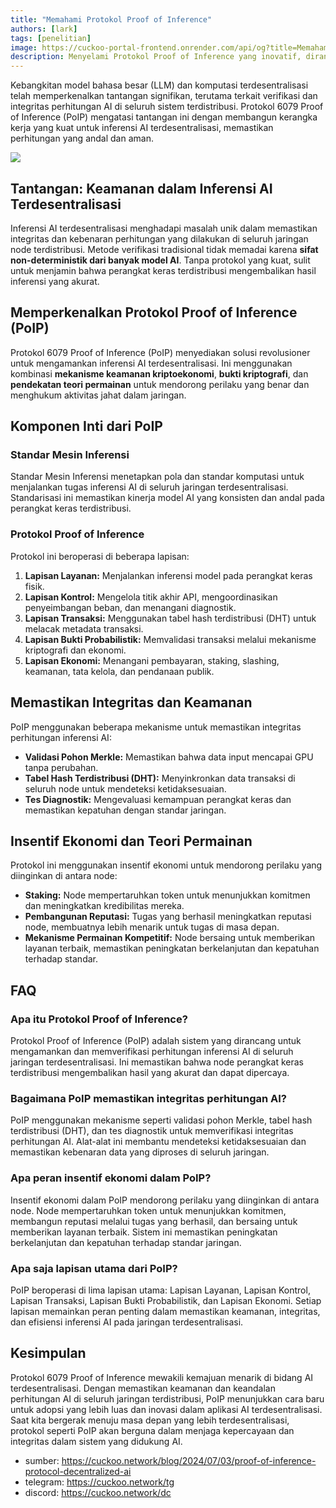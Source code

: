 ```yaml
---
title: "Memahami Protokol Proof of Inference"
authors: [lark]
tags: [penelitian]
image: https://cuckoo-portal-frontend.onrender.com/api/og?title=Memahami%20Protokol%20Proof%20of%20Inference
description: Menyelami Protokol Proof of Inference yang inovatif, dirancang untuk mengamankan dan memverifikasi inferensi AI pada jaringan terdesentralisasi. Pelajari bagaimana protokol ini mengatasi tantangan unik dari komputasi AI yang terdistribusi.
---
```


Kebangkitan model bahasa besar (LLM) dan komputasi terdesentralisasi telah memperkenalkan tantangan signifikan, terutama terkait verifikasi dan integritas perhitungan AI di seluruh sistem terdistribusi. Protokol 6079 Proof of Inference (PoIP) mengatasi tantangan ini dengan membangun kerangka kerja yang kuat untuk inferensi AI terdesentralisasi, memastikan perhitungan yang andal dan aman.

![](https://cuckoo-network.b-cdn.net/2024-07-03-proof-of-inference-protocol-decentralized-ai.webp)

## Tantangan: Keamanan dalam Inferensi AI Terdesentralisasi

Inferensi AI terdesentralisasi menghadapi masalah unik dalam memastikan integritas dan kebenaran perhitungan yang dilakukan di seluruh jaringan node terdistribusi. Metode verifikasi tradisional tidak memadai karena **sifat non-deterministik dari banyak model AI**. Tanpa protokol yang kuat, sulit untuk menjamin bahwa perangkat keras terdistribusi mengembalikan hasil inferensi yang akurat.

## Memperkenalkan Protokol Proof of Inference (PoIP)

Protokol 6079 Proof of Inference (PoIP) menyediakan solusi revolusioner untuk mengamankan inferensi AI terdesentralisasi. Ini menggunakan kombinasi **mekanisme keamanan kriptoekonomi**, **bukti kriptografi**, dan **pendekatan teori permainan** untuk mendorong perilaku yang benar dan menghukum aktivitas jahat dalam jaringan.

## Komponen Inti dari PoIP

### Standar Mesin Inferensi

Standar Mesin Inferensi menetapkan pola dan standar komputasi untuk menjalankan tugas inferensi AI di seluruh jaringan terdesentralisasi. Standarisasi ini memastikan kinerja model AI yang konsisten dan andal pada perangkat keras terdistribusi.

### Protokol Proof of Inference

Protokol ini beroperasi di beberapa lapisan:
1. **Lapisan Layanan:** Menjalankan inferensi model pada perangkat keras fisik.
2. **Lapisan Kontrol:** Mengelola titik akhir API, mengoordinasikan penyeimbangan beban, dan menangani diagnostik.
3. **Lapisan Transaksi:** Menggunakan tabel hash terdistribusi (DHT) untuk melacak metadata transaksi.
4. **Lapisan Bukti Probabilistik:** Memvalidasi transaksi melalui mekanisme kriptografi dan ekonomi.
5. **Lapisan Ekonomi:** Menangani pembayaran, staking, slashing, keamanan, tata kelola, dan pendanaan publik.

## Memastikan Integritas dan Keamanan

PoIP menggunakan beberapa mekanisme untuk memastikan integritas perhitungan inferensi AI:
- **Validasi Pohon Merkle:** Memastikan bahwa data input mencapai GPU tanpa perubahan.
- **Tabel Hash Terdistribusi (DHT):** Menyinkronkan data transaksi di seluruh node untuk mendeteksi ketidaksesuaian.
- **Tes Diagnostik:** Mengevaluasi kemampuan perangkat keras dan memastikan kepatuhan dengan standar jaringan.

## Insentif Ekonomi dan Teori Permainan

Protokol ini menggunakan insentif ekonomi untuk mendorong perilaku yang diinginkan di antara node:
- **Staking:** Node mempertaruhkan token untuk menunjukkan komitmen dan meningkatkan kredibilitas mereka.
- **Pembangunan Reputasi:** Tugas yang berhasil meningkatkan reputasi node, membuatnya lebih menarik untuk tugas di masa depan.
- **Mekanisme Permainan Kompetitif:** Node bersaing untuk memberikan layanan terbaik, memastikan peningkatan berkelanjutan dan kepatuhan terhadap standar.

## FAQ

### Apa itu Protokol Proof of Inference?

Protokol Proof of Inference (PoIP) adalah sistem yang dirancang untuk mengamankan dan memverifikasi perhitungan inferensi AI di seluruh jaringan terdesentralisasi. Ini memastikan bahwa node perangkat keras terdistribusi mengembalikan hasil yang akurat dan dapat dipercaya.

### Bagaimana PoIP memastikan integritas perhitungan AI?

PoIP menggunakan mekanisme seperti validasi pohon Merkle, tabel hash terdistribusi (DHT), dan tes diagnostik untuk memverifikasi integritas perhitungan AI. Alat-alat ini membantu mendeteksi ketidaksesuaian dan memastikan kebenaran data yang diproses di seluruh jaringan.

### Apa peran insentif ekonomi dalam PoIP?

Insentif ekonomi dalam PoIP mendorong perilaku yang diinginkan di antara node. Node mempertaruhkan token untuk menunjukkan komitmen, membangun reputasi melalui tugas yang berhasil, dan bersaing untuk memberikan layanan terbaik. Sistem ini memastikan peningkatan berkelanjutan dan kepatuhan terhadap standar jaringan.

### Apa saja lapisan utama dari PoIP?

PoIP beroperasi di lima lapisan utama: Lapisan Layanan, Lapisan Kontrol, Lapisan Transaksi, Lapisan Bukti Probabilistik, dan Lapisan Ekonomi. Setiap lapisan memainkan peran penting dalam memastikan keamanan, integritas, dan efisiensi inferensi AI pada jaringan terdesentralisasi.

## Kesimpulan

Protokol 6079 Proof of Inference mewakili kemajuan menarik di bidang AI terdesentralisasi. Dengan memastikan keamanan dan keandalan perhitungan AI di seluruh jaringan terdistribusi, PoIP menunjukkan cara baru untuk adopsi yang lebih luas dan inovasi dalam aplikasi AI terdesentralisasi. Saat kita bergerak menuju masa depan yang lebih terdesentralisasi, protokol seperti PoIP akan berguna dalam menjaga kepercayaan dan integritas dalam sistem yang didukung AI.

- sumber: https://cuckoo.network/blog/2024/07/03/proof-of-inference-protocol-decentralized-ai
- telegram: https://cuckoo.network/tg
- discord: https://cuckoo.network/dc
